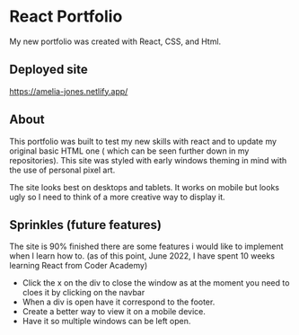 # React Portfolio

My new portfolio was created with React, CSS, and Html.

## Deployed site

https://amelia-jones.netlify.app/

## About

This portfolio was built to test my new skills with react and to update my original basic HTML one ( which can be seen further down in my repositories). This site was styled with early windows theming in mind with the use of personal pixel art.  

The site looks best on desktops and tablets. It works on mobile but looks ugly so I need to think of a more creative way to display it.

## Sprinkles (future features)

The site is 90% finished there are some features i would like to implement when I learn how to. (as of this point, June 2022, I have spent 10 weeks learning React from Coder Academy)

* Click the x on the div to close the window as at the moment you need to cloes it by clicking on the navbar
* When a div is open have it correspond to the footer.
* Create a better way to view it on a mobile device.
* Have it so multiple windows can be left open.
